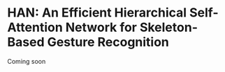# HAN: An Efficient Hierarchical Self-Attention Network for Skeleton-Based Gesture Recognition

Coming soon
